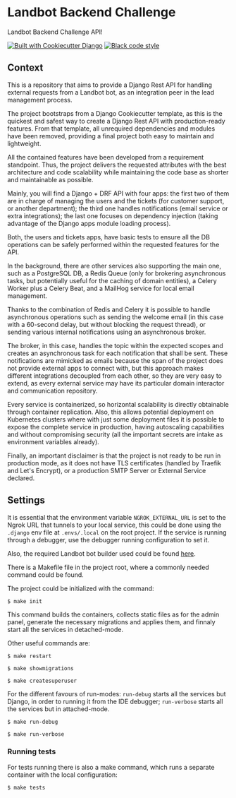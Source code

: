 # Landbot Backend Challenge

Landbot Backend Challenge API!

[![Built with Cookiecutter Django](https://img.shields.io/badge/built%20with-Cookiecutter%20Django-ff69b4.svg?logo=cookiecutter)](https://github.com/cookiecutter/cookiecutter-django/)
[![Black code style](https://img.shields.io/badge/code%20style-black-000000.svg)](https://github.com/ambv/black)

## Context

This is a repository that aims to provide a Django Rest API for handling external requests from a Landbot bot, as an integration peer in the lead management process.

The project bootstraps from a Django Cookiecutter template, as this is the quickest and safest way to create a Django Rest API with production-ready features. From that template, all unrequired dependencies and modules have been removed, providing a final project both easy to maintain and lightweight.

All the contained features have been developed from a requirement standpoint. Thus, the project delivers the requested attributes with the best architecture and code scalability while maintaining the code base as shorter and maintainable as possible.

Mainly, you will find a Django + DRF API with four apps: the first two of them are in charge of managing the users and the tickets (for customer support, or another department); the third one handles notifications (email service or extra integrations); the last one focuses on dependency injection (taking advantage of the Django apps module loading process).

Both, the users and tickets apps, have basic tests to ensure all the DB operations can be safely performed within the requested features for the API.

In the background, there are other services also supporting the main one, such as a PostgreSQL DB, a Redis Queue (only for brokering asynchronous tasks, but potentially useful for the caching of domain entities), a Celery Worker plus a Celery Beat, and a MailHog service for local email management.

Thanks to the combination of Redis and Celery it is possible to handle asynchronous operations such as sending the welcome email (in this case with a 60-second delay, but without blocking the request thread), or sending various internal notifications using an asynchronous broker.

The broker, in this case, handles the topic within the expected scopes and creates an asynchronous task for each notification that shall be sent. These notifications are mimicked as emails because the span of the project does not provide external apps to connect with, but this approach makes different integrations decoupled from each other, so they are very easy to extend, as every external service may have its particular domain interactor and communication repository.

Every service is containerized, so horizontal scalability is directly obtainable through container replication. Also, this allows potential deployment on Kubernetes clusters where with just some deployment files it is possible to expose the complete service in production, having autoscaling capabilities and without compromising security (all the important secrets are intake as environment variables already).

Finally, an important disclaimer is that the project is not ready to be run in production mode, as it does not have TLS certificates (handled by Traefik and Let's Encrypt), or a production SMTP Server or External Service declared.

## Settings

It is essential that the environment variable `NGROK_EXTERNAL_URL` is set to the Ngrok URL that tunnels to your local service, this could be done using the `.django` env file at `.envs/.local` on the root project. If the service is running through a debugger, use the debugger running configuration to set it.

Also, the required Landbot bot builder used could be found [here](https://app.landbot.io/gui/bot/1552525/builder).

There is a Makefile file in the project root, where a commonly needed command could be found.

The project could be initialized with the command:

    $ make init

This command builds the containers, collects static files as for the admin panel, generate the necessary migrations and applies them, and finnaly start all the services in detached-mode.

Other useful commands are:

    $ make restart

    $ make showmigrations

    $ make createsuperuser


For the different favours of run-modes: `run-debug` starts all the services but Django, in order to running it from the IDE debugger; `run-verbose` starts all the services but in attached-mode.

    $ make run-debug

    $ make run-verbose

### Running tests

For tests running there is also a make command, which runs a separate container with the local configuration:

    $ make tests
